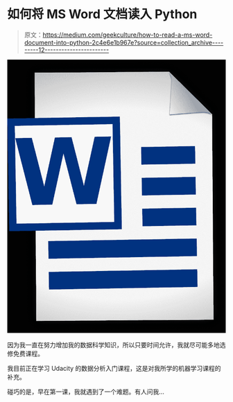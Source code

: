 # 如何将 MS Word 文档读入 Python

> 原文：<https://medium.com/geekculture/how-to-read-a-ms-word-document-into-python-2c4e6e1b967e?source=collection_archive---------12----------------------->

![](img/2242fa5bd926c62efb05291cbcf8b361.png)

因为我一直在努力增加我的数据科学知识，所以只要时间允许，我就尽可能多地选修免费课程。

我目前正在学习 Udacity 的数据分析入门课程，这是对我所学的机器学习课程的补充。

碰巧的是，早在第一课，我就遇到了一个难题。有人问我…